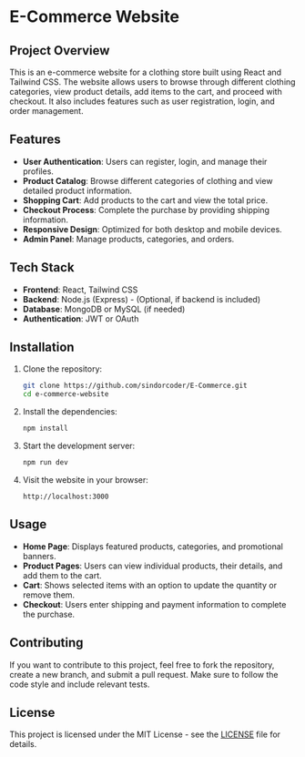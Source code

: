 # E-Commerce Website

## Project Overview

This is an e-commerce website for a clothing store built using React and Tailwind CSS. The website allows users to browse through different clothing categories, view product details, add items to the cart, and proceed with checkout. It also includes features such as user registration, login, and order management.

## Features

- **User Authentication**: Users can register, login, and manage their profiles.
- **Product Catalog**: Browse different categories of clothing and view detailed product information.
- **Shopping Cart**: Add products to the cart and view the total price.
- **Checkout Process**: Complete the purchase by providing shipping information.
- **Responsive Design**: Optimized for both desktop and mobile devices.
- **Admin Panel**: Manage products, categories, and orders.

## Tech Stack

- **Frontend**: React, Tailwind CSS
- **Backend**: Node.js (Express) - (Optional, if backend is included)
- **Database**: MongoDB or MySQL (if needed)
- **Authentication**: JWT or OAuth

## Installation

1. Clone the repository:

   ```bash
   git clone https://github.com/sindorcoder/E-Commerce.git
   cd e-commerce-website
   ```

2. Install the dependencies:

   ```bash
   npm install
   ```

3. Start the development server:

   ```bash
   npm run dev
   ```

4. Visit the website in your browser:
   ```
   http://localhost:3000
   ```

## Usage

- **Home Page**: Displays featured products, categories, and promotional banners.
- **Product Pages**: Users can view individual products, their details, and add them to the cart.
- **Cart**: Shows selected items with an option to update the quantity or remove them.
- **Checkout**: Users enter shipping and payment information to complete the purchase.

## Contributing

If you want to contribute to this project, feel free to fork the repository, create a new branch, and submit a pull request. Make sure to follow the code style and include relevant tests.

## License

This project is licensed under the MIT License - see the [LICENSE](LICENSE) file for details.
